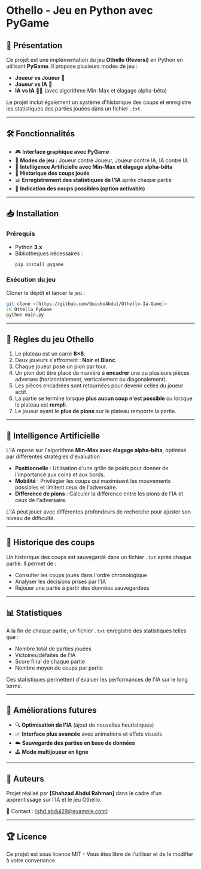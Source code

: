 # Othello - Jeu en Python avec PyGame

## 📌 Présentation

Ce projet est une implémentation du jeu **Othello (Reversi)** en Python en utilisant **PyGame**. Il propose plusieurs modes de jeu :

- **Joueur vs Joueur** 👥
- **Joueur vs IA** 🤖
- **IA vs IA** 🤖🤖 (avec algorithme Min-Max et élagage alpha-bêta)

Le projet inclut également un système d'historique des coups et enregistre les statistiques des parties jouées dans un fichier `.txt`.

---

## 🛠️ Fonctionnalités

- 🎮 **Interface graphique avec PyGame**
- 🔄 **Modes de jeu :** Joueur contre Joueur, Joueur contre IA, IA contre IA
- 🧠 **Intelligence Artificielle avec Min-Max et élagage alpha-bêta**
- 📝 **Historique des coups joués**
- 📊 **Enregistrement des statistiques de l'IA** après chaque partie
- 🎯 **Indication des coups possibles (option activable)**

---

## 📥 Installation

### Prérequis

- Python **3.x**
- Bibliothèques nécessaires :
  ```bash
  pip install pygame
  ```

### Exécution du jeu

Cloner le dépôt et lancer le jeu :

```bash
git clone <(https://github.com/QuickoAbdul/Othello-Ia-Game)>
cd Othello_PyGame
python main.py
```

---

## 🎲 Règles du jeu Othello

1. Le plateau est un carré **8×8**.
2. Deux joueurs s'affrontent : **Noir** et **Blanc**.
3. Chaque joueur pose un pion par tour.
4. Un pion doit être placé de manière à **encadrer** une ou plusieurs pièces adverses (horizontalement, verticalement ou diagonalement).
5. Les pièces encadrées sont retournées pour devenir celles du joueur actif.
6. La partie se termine lorsque **plus aucun coup n'est possible** ou lorsque le plateau est **rempli**.
7. Le joueur ayant le **plus de pions** sur le plateau remporte la partie.

---

## 🤖 Intelligence Artificielle

L'IA repose sur l'algorithme **Min-Max avec élagage alpha-bêta**, optimisé par différentes stratégies d'évaluation :

- **Positionnelle** : Utilisation d'une grille de poids pour donner de l'importance aux coins et aux bords.
- **Mobilité** : Privilégier les coups qui maximisent les mouvements possibles et limitent ceux de l'adversaire.
- **Différence de pions** : Calculer la différence entre les pions de l'IA et ceux de l'adversaire.

L'IA peut jouer avec différentes profondeurs de recherche pour ajuster son niveau de difficulté.

---

## 📜 Historique des coups

Un historique des coups est sauvegardé dans un fichier `.txt` après chaque partie. Il permet de :

- Consulter les coups joués dans l'ordre chronologique
- Analyser les décisions prises par l'IA
- Rejouer une partie à partir des données sauvegardées

---

## 📊 Statistiques

À la fin de chaque partie, un fichier `.txt` enregistre des statistiques telles que :

- Nombre total de parties jouées
- Victoires/défaites de l'IA
- Score final de chaque partie
- Nombre moyen de coups par partie

Ces statistiques permettent d'évaluer les performances de l'IA sur le long terme.

---

## 📌 Améliorations futures

- 🔍 **Optimisation de l'IA** (ajout de nouvelles heuristiques)
- 📈 **Interface plus avancée** avec animations et effets visuels
- ☁️ **Sauvegarde des parties en base de données**
- 🕹️ **Mode multijoueur en ligne**

---

## 📝 Auteurs

Projet réalisé par **[Shahzad Abdul Rahman]** dans le cadre d'un apprentissage sur l'IA et le jeu Othello.

📧 Contact : [shd.abdul29@example.com]

---

## 🏆 Licence

Ce projet est sous licence MIT - Vous êtes libre de l'utiliser et de le modifier à votre convenance.
